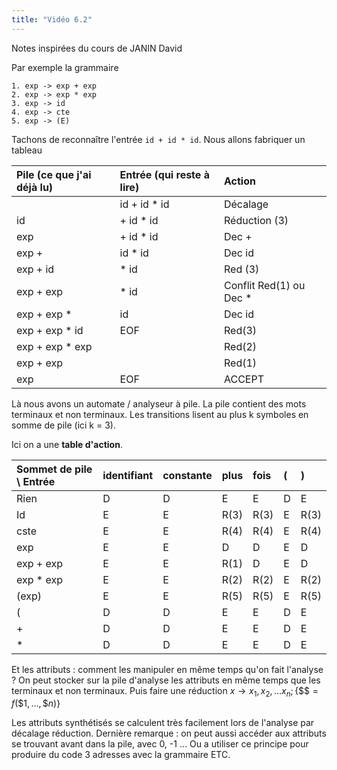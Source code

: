 ```yaml
---
title: "Vidéo 6.2"
---
```


Notes inspirées du cours de JANIN David

Par exemple la grammaire

```
1. exp -> exp + exp
2. exp -> exp * exp
3. exp -> id
4. exp -> cte
5. exp -> (E)
```

Tachons de reconnaître l'entrée `id + id * id`. Nous allons fabriquer un tableau

| Pile (ce que j'ai déjà lu) | Entrée (qui reste à lire) | Action                  |
|:---------------------------|:--------------------------|:------------------------|
|                            | id + id * id              | Décalage                |
| id                         | + id * id                 | Réduction (3)           |
| exp                        | + id * id                 | Dec +                   |
| exp +                      | id * id                   | Dec id                  |
| exp + id                   | * id                      | Red (3)                 |
| exp + exp                  | * id                      | Conflit Red(1) ou Dec * |
| exp + exp *                | id                        | Dec id                  |
| exp + exp * id             | EOF                       | Red(3)                  |
| exp + exp * exp            |                           | Red(2)                  |
| exp + exp                  |                           | Red(1)                  |
| exp                        | EOF                       | ACCEPT                  |

Là nous avons un automate / analyseur à pile. La pile contient des mots
terminaux et non terminaux. Les transitions lisent au plus k symboles en somme
de pile (ici k = 3).

Ici on a une **table d'action**.

| Sommet de pile \ Entrée | identifiant | constante | plus | fois | ( | )    |
|:------------------------|:------------|:----------|:-----|:-----|:--|:-----|
| Rien                    | D           | D         | E    | E    | D | E    |
| Id                      | E           | E         | R(3) | R(3) | E | R(3) |
| cste                    | E           | E         | R(4) | R(4) | E | R(4) |
| exp                     | E           | E         | D    | D    | E | D    |
| exp + exp               | E           | E         | R(1) | D    | E | D    |
| exp * exp               | E           | E         | R(2) | R(2) | E | R(2) |
| (exp)                   | E           | E         | R(5) | R(5) | E | R(5) |
| (                       | D           | D         | E    | E    | D | E    |
| +                       | D           | D         | E    | E    | D | E    |
| *                       | D           | D         | E    | E    | D | E    |

Et les attributs : comment les manipuler en même temps qu'on fait l'analyse ? On
peut stocker sur la pile d'analyse les attributs en même temps que les terminaux
et non terminaux. Puis faire une réduction $x \rightarrow x_1, x_2, ... x_n;
\{\$\$=f(\$1, ... , \$n)\}$

Les attributs synthétisés se calculent très facilement lors de l'analyse par
décalage réduction.
Dernière remarque : on peut aussi accéder aux attributs se trouvant avant dans
la pile, avec 0, -1 ... Ou a utiliser ce principe pour produire du
code 3 adresses avec la grammaire ETC.
